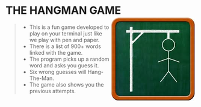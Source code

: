 # THE HANGMAN GAME <img src = "https://github.com/ASHISH-KUMAR-PANDEY/Projects/blob/master/images/hangman.jpg" align = "right"> 
> - This is a fun game developed to play on your terminal just like we play with pen and paper.
> - There is a list of 900+ words linked with the game.
> - The program picks up a random word and asks you guess it.
> - Six wrong guesses will Hang-The-Man.
> - The game also shows you the previous attempts.
